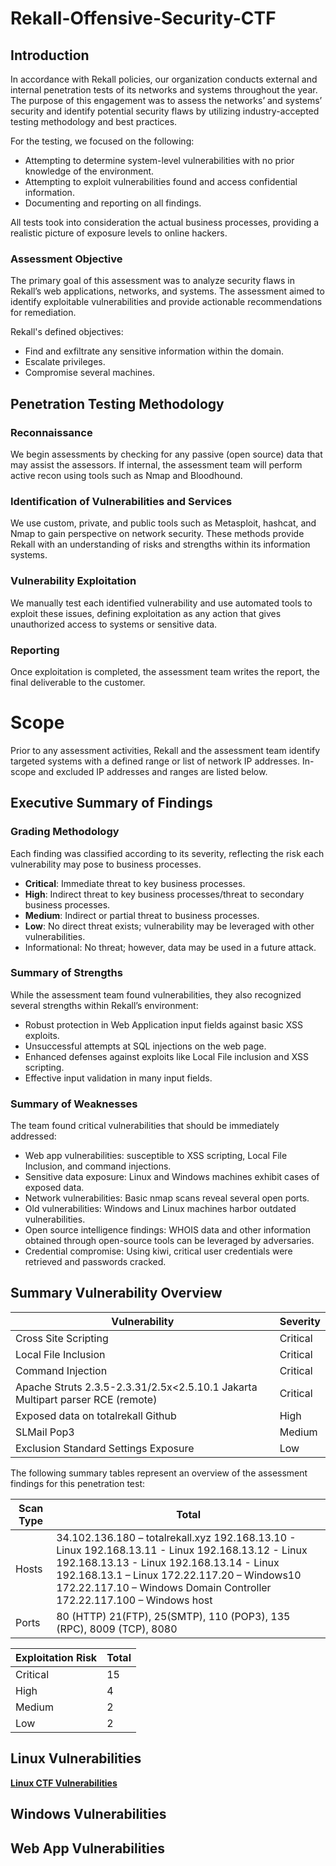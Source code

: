# Rekall-Offensive-Security-CTF

## Introduction

In accordance with Rekall policies, our organization conducts external and internal penetration tests of its networks and systems throughout the year. The purpose of this engagement was to assess the networks’ and systems’ security and identify potential security flaws by utilizing industry-accepted testing methodology and best practices.

For the testing, we focused on the following:

- Attempting to determine system-level vulnerabilities with no prior knowledge of the environment.
- Attempting to exploit vulnerabilities found and access confidential information.
- Documenting and reporting on all findings.

All tests took into consideration the actual business processes, providing a realistic picture of exposure levels to online hackers.

### Assessment Objective

The primary goal of this assessment was to analyze security flaws in Rekall’s web applications, networks, and systems. The assessment aimed to identify exploitable vulnerabilities and provide actionable recommendations for remediation.

Rekall's defined objectives:
- Find and exfiltrate any sensitive information within the domain.
- Escalate privileges.
- Compromise several machines.

## Penetration Testing Methodology

### Reconnaissance

We begin assessments by checking for any passive (open source) data that may assist the assessors. If internal, the assessment team will perform active recon using tools such as Nmap and Bloodhound.

### Identification of Vulnerabilities and Services

We use custom, private, and public tools such as Metasploit, hashcat, and Nmap to gain perspective on network security. These methods provide Rekall with an understanding of risks and strengths within its information systems.

### Vulnerability Exploitation

We manually test each identified vulnerability and use automated tools to exploit these issues, defining exploitation as any action that gives unauthorized access to systems or sensitive data.

### Reporting

Once exploitation is completed, the assessment team writes the report, the final deliverable to the customer.

# Scope

Prior to any assessment activities, Rekall and the assessment team identify targeted systems with a defined range or list of network IP addresses. In-scope and excluded IP addresses and ranges are listed below.

## Executive Summary of Findings

### Grading Methodology

Each finding was classified according to its severity, reflecting the risk each vulnerability may pose to business processes.

- **Critical**: Immediate threat to key business processes.
- **High**: Indirect threat to key business processes/threat to secondary business processes.
- **Medium**: Indirect or partial threat to business processes.
- **Low**: No direct threat exists; vulnerability may be leveraged with other vulnerabilities.
- Informational: No threat; however, data may be used in a future attack.

### Summary of Strengths

While the assessment team found vulnerabilities, they also recognized several strengths within Rekall’s environment:

- Robust protection in Web Application input fields against basic XSS exploits.
- Unsuccessful attempts at SQL injections on the web page.
- Enhanced defenses against exploits like Local File inclusion and XSS scripting.
- Effective input validation in many input fields.

### Summary of Weaknesses

The team found critical vulnerabilities that should be immediately addressed:

- Web app vulnerabilities: susceptible to XSS scripting, Local File Inclusion, and command injections.
- Sensitive data exposure: Linux and Windows machines exhibit cases of exposed data.
- Network vulnerabilities: Basic nmap scans reveal several open ports.
- Old vulnerabilities: Windows and Linux machines harbor outdated vulnerabilities.
- Open source intelligence findings: WHOIS data and other information obtained through open-source tools can be leveraged by adversaries.
- Credential compromise: Using kiwi, critical user credentials were retrieved and passwords cracked.

## Summary Vulnerability Overview

| Vulnerability                                          | Severity  |
| ------------------------------------------------------ | --------- |
| Cross Site Scripting                                   | Critical  |
| Local File Inclusion                                   | Critical  |
| Command Injection                                      | Critical  |
| Apache Struts 2.3.5-2.3.31/2.5x<2.5.10.1 Jakarta Multipart parser RCE (remote) | Critical  |
| Exposed data on totalrekall Github                      | High      |
| SLMail Pop3                                             | Medium    |
| Exclusion Standard Settings Exposure                    | Low      |

The following summary tables represent an overview of the assessment findings for this penetration test:

| Scan Type         | Total                                                                                                                                                   |
| ----------------- | ------------------------------------------------------------------------------------------------------------------------------------------------------- |
| Hosts             | 34.102.136.180 – totalrekall.xyz 192.168.13.10 - Linux 192.168.13.11 - Linux 192.168.13.12 - Linux 192.168.13.13 - Linux 192.168.13.14 - Linux 192.168.13.1 – Linux 172.22.117.20 – Windows10 172.22.117.10 – Windows Domain Controller 172.22.117.100 – Windows host |
| Ports             | 80 (HTTP) 21(FTP), 25(SMTP), 110 (POP3), 135 (RPC), 8009 (TCP), 8080                                                                                    |

| Exploitation Risk | Total |
| ------------------ | ----- |
| Critical           | 15    |
| High               | 4     |
| Medium             | 2     |
| Low                | 2     |


## Linux Vulnerabilities 
**[Linux CTF Vulnerabilities](https://github.com/LurenLeon/Rekall-Offensive-Security-CTF/blob/main/Linux/CTF%20Day%202_%20Linux/CTF%20Day%202_%20Linux.md)**

## Windows Vulnerabilities

## Web App Vulnerabilities 

